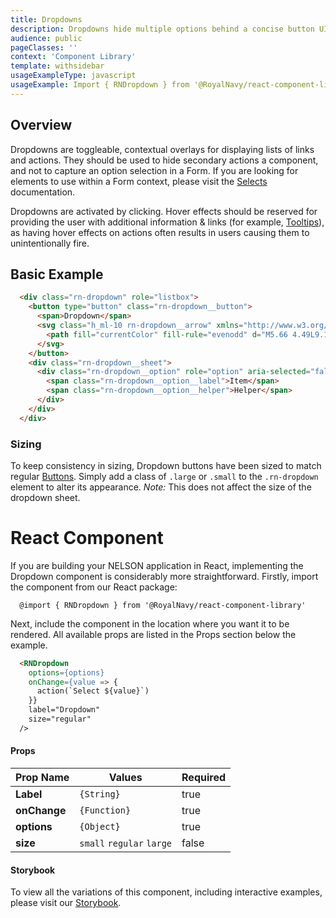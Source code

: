 ```yaml
---
title: Dropdowns
description: Dropdowns hide multiple options behind a concise button UI.
audience: public
pageClasses: ''
context: 'Component Library'
template: withsidebar
usageExampleType: javascript
usageExample: Import { RNDropdown } from '@RoyalNavy/react-component-library'
---
```


## Overview

Dropdowns are toggleable, contextual overlays for displaying lists of links and actions. They should be used to hide secondary actions a component, and not to capture an option selection in a Form. If you are looking for elements to use within a Form context, please visit the [Selects](/Develop/Components/Selects) documentation.

Dropdowns are activated by clicking. Hover effects should be reserved for providing the user with additional information & links (for example, [Tooltips](/Develop/Components/Tooltips)), as having hover effects on actions often results in users causing them to unintentionally fire.

## Basic Example


```html
  <div class="rn-dropdown" role="listbox">
    <button type="button" class="rn-dropdown__button">
      <span>Dropdown</span>
      <svg class="h_ml-10 rn-dropdown__arrow" xmlns="http://www.w3.org/2000/svg" width="11" height="7">    
        <path fill="currentColor" fill-rule="evenodd" d="M5.66 4.49L9.19.95a1 1 0 1 1 1.42 1.41L6.36 6.61a1 1 0 0 1-1.41 0L.71 2.36A1 1 0 1 1 2.12.95l3.54 3.54z"></path>
      </svg>
    </button>
    <div class="rn-dropdown__sheet">
      <div class="rn-dropdown__option" role="option" aria-selected="false" tabindex="0">
        <span class="rn-dropdown__option__label">Item</span>
        <span class="rn-dropdown__option__helper">Helper</span>
      </div>
    </div>
  </div>
```


### Sizing

To keep consistency in sizing, Dropdown buttons have been sized to match regular [Buttons](/develop/components/buttons). Simply add a class of `.large` or `.small` to the `.rn-dropdown` element to alter its appearance. *Note:* This does not affect the size of the dropdown sheet.


# React Component

If you are building your NELSON application in React, implementing the Dropdown component is considerably more straightforward. Firstly, import the component from our React package:
```
  @import { RNDropdown } from '@RoyalNavy/react-component-library'
```

Next, include the component in the location where you want it to be rendered. All available props are listed in the Props section below the example.

```html
  <RNDropdown
    options={options}
    onChange={value => {
      action(`Select ${value}`)
    }}
    label="Dropdown"
    size="regular"
  />
```

#### Props

Prop Name     | Values                    | Required
------------- | ------------------------- | --------
**Label**     | `{String}`                | true
**onChange**  | `{Function}`              | true
**options**   | `{Object}`                | true
**size**      | `small` `regular` `large` | false


#### Storybook

To view all the variations of this component, including interactive examples, please visit our [Storybook]().
